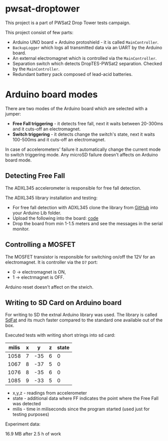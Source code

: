 # pwsat-droptower

This project is a part of PWSat2 Drop Tower tests campaign.

This project consist of few parts:
* Arduino UNO board + Arduino protoshield - it is called `MainController`.
* `BackupLogger` which logs all transmitted data via an UART by the Arduino board.
* An external electromagnet which is controlled via the `MainController`.
* Separation switch which detects DropTES-PWSat2 separation. Checked by the `MainController`.
* Redundant battery pack composed of lead-acid batteries.

# Arduino board modes
There are two modes of the Arduino board which are selected with a jumper:
* **Free Fall triggering** - it detects free fall, next it waits between 20-300ms and it cuts-off an electromagnet.
* **Switch triggering** - it detects change the switch's state, next it waits 100-500ms and it cuts-off an electromagnet.

In case of accelerometers' failure it automatically change the current mode to switch triggering mode. Any microSD failure doesn't affects on Arduino board mode.

## Detecting Free Fall

The ADXL345 accelerometer is responsible for free fall detection.

The ADXL345 library installation and testing:
* For free fall detection with ADXL345 clone the library from [GitHub](https://github.com/sparkfun/SparkFun_ADXL345_Arduino_Library) into your Arduino Lib folder.
* Upload the following into the board: [code](https://github.com/sparkfun/SparkFun_ADXL345_Arduino_Library/blob/master/examples/SparkFun_ADXL345_Example/SparkFun_ADXL345_Example.ino)
* Drop the board from min 1-1.5 meters and see the messages in the serial monitor.

## Controlling a MOSFET
The MOSFET transistor is responsible for switching on/off the 12V for an electromagnet.
It is controller via the `D7` port:
* 0 -> electromagnet is ON,
* 1 -> electrmagnet is OFF.

Arduino reset doesn't affect on the stwich.

## Writing to SD Card on Arduino board
For writing to SD the extnal Arduino library was used. The library is called [SdFat](https://github.com/greiman/SdFat) and its much faster compared to the standard one available out of the box.

Executed tests with writing short strings into sd card:

| milis | x    | y    | z    | state |
|-------|------|------|------|-------|
| 1058  | 7    | -35  | 6    | 0     |
| 1067  | 8    | -37  | 5    | 0     |
| 1076  | 8    | -35  | 6    | 0     |
| 1085  | 9    | -33  | 5    | 0     |

* x,y,z - readings from accelerometer
* state - additional data where FF indicates the point where the Free Fall was detected
* milis - time in miliseconds since the program started (used just for testing purposes)

Experiment data: 

16.9 MB after 2.5 h of work

